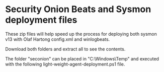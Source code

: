 # Security Onion Beats and Sysmon deployment files

These zip files will help speed up the process for deploying both sysmon v13 with Olaf Hartong config.xml and winlogbeats. 

Download both folders and extract all to see the contents.

The folder "seconion" can be placed in "C:\Windows\Temp" and executed with the following light-weight-agent-deployment.ps1 file.

